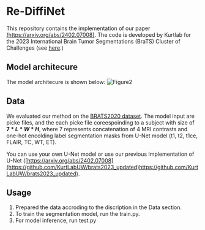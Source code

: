 # Re-DiffiNet

This repository contains the implementation of our paper [(https://arxiv.org/abs/2402.07008)](https://openreview.net/pdf?id=vCEMidGVbv). The code is developed by Kurtlab for the 2023 International Brain Tumor Segmentations (BraTS) Cluster of Challenges (see [here](https://www.synapse.org/#!Synapse:syn51156910/wiki/621282).)

## Model architecure
The model architecure is shown below:
![Figure2](https://github.com/KurtLabUW/Re-DiffiNet/assets/9877397/68580b61-d30b-47ae-b236-139fea47a976)

## Data
We evaluated our method on the [BRATS2020 dataset](https://www.med.upenn.edu/cbica/brats2020/data.html).
The model input are picke files, and the each picke file coreespoinding to a subject with size of  **$`7*L*W*H `$**, where 7 represents concatenation of 4 MRI contrasts and  one-hot encolding label segmentation masks from U-Net model (t1, t2, t1ce, FLAIR, TC, WT, ET).

You can use your own U-Net model or use our previous Implementation of U-Net ([https://arxiv.org/abs/2402.07008](https://github.com/KurtLabUW/brats2023_updated)https://github.com/KurtLabUW/brats2023_updated). 

## Usage

1. Prepared the data accroding to the discription in the Data section.
2. To train the segmentation model, run the train.py. 
3. For model inference, run test.py 
